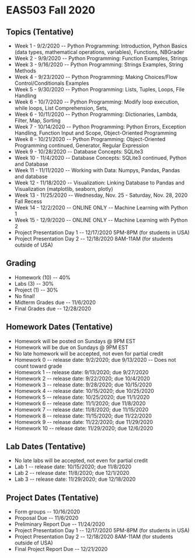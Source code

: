 # EAS503 Fall 2020

## Topics (Tentative)
- Week 1  - 9/2/2020 -- Python Programming: Introduction, Python Basics (data types, mathematical operations, variables), Functions, NBGrader 
- Week 2  - 9/9/2020 -- Python Programming:  Function Examples, Strings 
- Week 3  - 9/16/2020 -- Python Programming: Strings Examples, String Methods 
- Week 4  - 9/23/2020 -- Python Programming: Making Choices/Flow Control/Conditionals Examples
- Week 5  - 9/30/2020 -- Python Programming: Lists, Tuples, Loops, File Handling
- Week 6  - 10/7/2020 -- Python Programming: Modify loop execution, while loops, List Comprehension, Sets, 
- Week 6  - 10/11/2020 -- Python Programming: Dictionaries, Lambda, Filter, Map, Sorting 
- Week 7  - 10/14/2020 -- Python Programming: Python Errors, Exception Handling, Function Input and Scope,  Object-Oriented Programming 
- Week 8  - 10/21/2020 -- Python Programming: Object-Oriented Programming continued, Generator, Regular Expression
- Week 9  - 10/28/2020 -- Database Concepts: SQLite3
- Week 10 - 11/4/2020  -- Database Concepts: SQLite3 continued, Python and Database
- Week 11 - 11/11/2020 -- Working with Data: Numpys, Pandas, Pandas and database
- Week 12 - 11/18/2020 -- Visualization: Linking Database to Pandas and Visualization (matplotlib, seaborn, plotly)
- Week 13 - 11/25/2020 -- Wednesday, Nov. 25 - Saturday, Nov. 28, 2020 	Fall Recess
- Week 14 - 12/2/2020 -- ONLINE ONLY -- Machine Learning with Python 1
- Week 15 - 12/9/2020 -- ONLINE ONLY -- Machine Learning with Python 2
- Project Presentation Day 1 -- 12/17/2020 5PM-8PM (for students in USA)
- Project Presentation Day 2 -- 12/18/2020 8AM-11AM (for students outside of USA)

## Grading
- Homework (10) -- 40%
- Labs (3) -- 30%
- Project (1) -- 30%
- No final!
- Midterm Grades due -- 11/6/2020
- Final Grades due -- 12/28/2020


## Homework Dates (Tentative)
- Homework will be posted on Sundays @ 9PM EST 
- Homework will be due on Sundays @ 9PM EST
- No late homework will be accepted, not even for partial credit
- Homework 0  -- release date: 9/2/2020; due 9/13/2020 -- Does not count toward grade
- Homework 1  -- release date: 9/13/2020; due 9/27/2020
- Homework 2  -- release date: 9/22/2020; due 10/4/2020
- Homework 3  -- release date: 9/28/2020; due 10/15/2020
- Homework 4  -- release date: 10/15/2020; due 10/25/2020
- Homework 5  -- release date: 10/25/2020; due 11/1/2020
- Homework 6  -- release date: 11/1/2020; due 11/8/2020 
- Homework 7  -- release date: 11/8/2020; due 11/15/2020 
- Homework 8  -- release date: 11/15/2020; due 11/22/2020
- Homework 9 -- release date: 11/22/2020; due 11/29/2020
- Homework 10 -- release date: 11/29/2020; due 12/6/2020


## Lab Dates (Tentative)
- No late labs will be accepted, not even for partial credit
- Lab 1 -- release date: 10/15/2020; due 11/8/2020
- Lab 2 -- release date: 11/8/2020; due 12/1/2020
- Lab 3 -- release date: 11/29/2020; due 12/18/2020 

## Project Dates (Tentative)
- Form groups -- 10/16/2020
- Proposal Due -- 11/6/2020
- Preliminary Report Due -- 11/24/2020
- Project Presentation Day 1 -- 12/17/2020 5PM-8PM (for students in USA)
- Project Presentation Day 2 -- 12/18/2020 8AM-11AM (for students outside of USA)
- Final Project Report Due -- 12/21/2020

